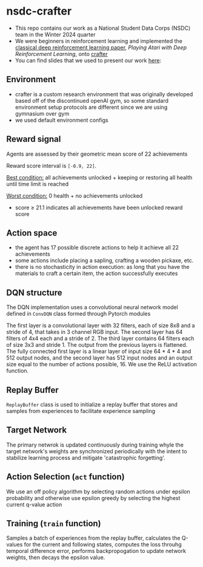 # nsdc-crafter
- This repo contains our work as a National Student Data Corps (NSDC) team in the Winter 2024 quarter 
- We were beginners in reinforcement learning and implemented the [classical deep reinforcement learning paper](https://arxiv.org/abs/1312.5602), _Playing Atari with Deep Reinforcement Learning_, onto [crafter](https://github.com/danijar/crafter/tree/main)
- You can find slides that we used to present our work [here](https://docs.google.com/presentation/d/1F887AyCoSn81eKEwX_s-MUE9IuK_R9go1h87WG9c0TA/edit?usp=sharing): 
  
## Environment
- crafter is a custom research environment that was originally developed based off of the discontinued openAI gym, so some standard environment setup protocols are different since we are using gymnasium over gym
- we used default environment configs

## Reward signal

Agents are assessed by their geometric mean score of 22 achievements 

Reward score interval is `[-0.9, 22]`.

<ins>Best condition:</ins> all achievements unlocked + keeping or restoring all health until time limit is reached 

<ins>Worst condition:</ins> 0 health + no achievements unlocked

- score ≥ 21.1 indicates all achievements have been unlocked
  reward score

## Action space

 - the agent has 17 possible discrete actions to help it achieve all 22 achievements
 - some actions include placing a sapling, crafting a wooden pickaxe, etc.
 - there is no stochasticity in action execution: as long that you have the materials to craft a certain item, the action successfully executes

## DQN structure

The DQN implementation uses a convolutional neural network model defined in `ConvDQN` class formed through Pytorch modules

The first layer is a convolutional layer with 32 filters, each of size 8x8 and a stride of 4, that takes in 3 channel RGB input. The second layer has 64 filters of 4x4 each and a stride of 2. The third layer contains 64 filters each of size 3x3 and stride 1. The output from the previous layers is flattened. The fully connected first layer is a linear layer of input size 64 * 4 * 4 and 512 output nodes, and the second layer has 512 input nodes and an output size equal to the number of actions possible, 16. We use the ReLU activation function.

## Replay Buffer
`ReplayBuffer` class is used to initialize a replay buffer that stores and samples from experiences to facilitate experience sampling 

## Target Network
The primary netwrok is updated continuously during training whyle the target network's weights are synchronized periodically with the intent to stabilize learning process and mitigate 'catastrophic forgetting'.

## Action Selection (`act` function) 
We use an off policy algorithm by selecting random actions under epsilon probability and otherwise use epsilon greedy by selecting the highest current q-value action

## Training (`train` function)
Samples a batch of experiences from the replay buffer, calculates the Q-values for the current and following states, computes the loss throuhg temporal difference error, performs backpropogation to update network weights, then decays the epsilon value.
